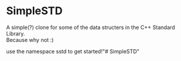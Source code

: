 # SimpleSTD

A simple(?) clone for some of the data structers in the C++ Standard Library.  
Because why not :)

use the namespace sstd to get started!"# SimpleSTD"
